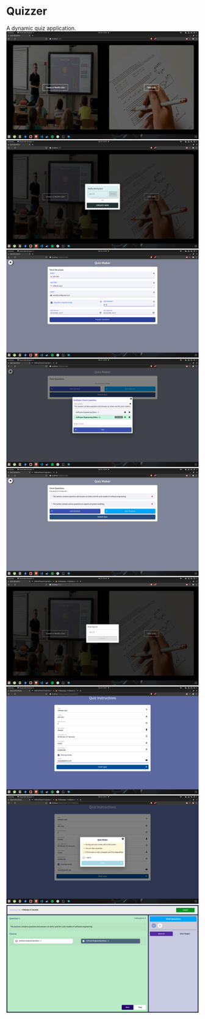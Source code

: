 # Quizzer
A dynamic quiz application.
<img src="https://github.com/MUKUL47/Quizzer/blob/main/client/src/assets/images/Screenshot%20from%202020-10-25%2023-26-47.png"/>
<img src="https://github.com/MUKUL47/Quizzer/blob/main/client/src/assets/images/Screenshot%20from%202020-10-25%2023-27-44.png"/>
<img src="https://github.com/MUKUL47/Quizzer/blob/main/client/src/assets/images/Screenshot%20from%202020-10-25%2023-28-19.png"/>
<img src="https://github.com/MUKUL47/Quizzer/blob/main/client/src/assets/images/Screenshot%20from%202020-10-25%2023-29-05.png"/>
<img src="https://github.com/MUKUL47/Quizzer/blob/main/client/src/assets/images/Screenshot%20from%202020-10-25%2023-29-39.png"/>
<img src="https://github.com/MUKUL47/Quizzer/blob/main/client/src/assets/images/Screenshot%20from%202020-10-25%2023-30-25.png"/>
<img src="https://github.com/MUKUL47/Quizzer/blob/main/client/src/assets/images/Screenshot%20from%202020-10-25%2023-31-00.png"/>
<img src="https://github.com/MUKUL47/Quizzer/blob/main/client/src/assets/images/Screenshot%20from%202020-10-25%2023-31-07.png"/>
<img src="https://github.com/MUKUL47/Quizzer/blob/main/client/src/assets/images/Screenshot%20from%202020-10-25%2023-31-19.png"/>
